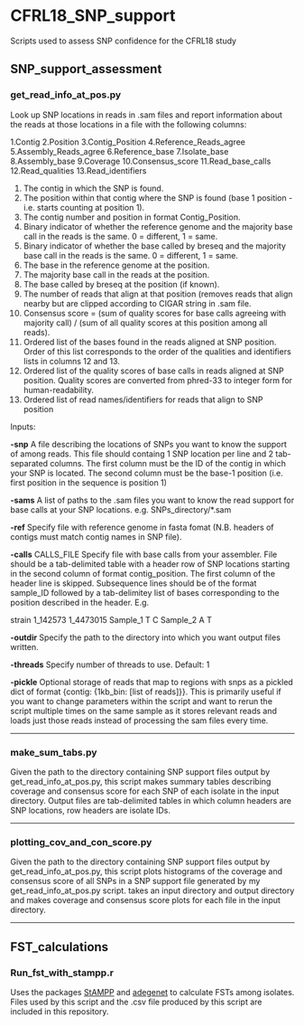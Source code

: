 # CFRL18_SNP_support
Scripts used to assess SNP confidence for the CFRL18 study

## SNP_support_assessment

### get_read_info_at_pos.py

Look up SNP locations in reads in .sam files and report information about the reads at those locations in a file with the following columns:

1.Contig	2.Position	3.Contig_Position	4.Reference_Reads_agree	5.Assembly_Reads_agree	6.Reference_base	7.Isolate_base	8.Assembly_base	9.Coverage	10.Consensus_score	11.Read_base_calls	12.Read_qualities	13.Read_identifiers
1. The contig in which the SNP is found.
2. The position within that contig where the SNP is found (base 1 position - i.e. starts counting at position 1).
3. The contig number and position in format Contig_Position.
4. Binary indicator of whether the reference genome and the majority base call in the reads is the same. 0 = different, 1 = same.
5. Binary indicator of whether the base called by breseq and the majority base call in the reads is the same. 0 = different, 1 = same.
6. The base in the reference genome at the position.
7. The majority base call in the reads at the position.
8. The base called by breseq at the position (if known).
9. The number of reads that align at that position (removes reads that align nearby but are clipped according to CIGAR string in .sam file.
10. Consensus score = (sum of quality scores for base calls agreeing with majority call) / (sum of all quality scores at this position among all reads).
11. Ordered list of the bases found in the reads aligned at SNP position. Order of this list corresponds to the order of the qualities and identifiers lists in columns 12 and 13.
12. Ordered list of the quality scores of base calls in reads aligned at SNP position. Quality scores are converted from phred-33 to integer form for human-readability.
13. Ordered list of read names/identifiers for reads that align to SNP position

Inputs:

**\-snp**	A file describing the locations of SNPs you want to know the support of among reads. This file should containg 1 SNP location per line and 2 tab-separated columns. The first column must be the ID of the contig in which your SNP is located. The second column must be the base-1 position (i.e. first position in the sequence is position 1)

**\-sams**	A list of paths to the .sam files you want to know the read support for base calls at your SNP locations. e.g. SNPs_directory/\*.sam

**\-ref**	Specify file with reference genome in fasta fomat (N.B. headers of contigs must match contig names in SNP file).

**\-calls** CALLS_FILE     Specify file with base calls from your assembler. File should be a tab-delimited table with a header row of SNP locations starting in the second column of format contig_position. The first column of the header line is skipped. Subsequence lines should be of the format sample_ID followed by a tab-delimitey list of bases corresponding to the position described in the header. E.g.

strain	1_142573	1_4473015
Sample_1	T	C
Sample_2	A	T

**\-outdir**	Specify the path to the directory into which you want output files written.

**\-threads**	Specify number of threads to use. Default: 1

**\-pickle**	Optional storage of reads that map to regions with snps as a pickled dict of format {contig: {1kb_bin: [list of reads]}}. This is primarily useful if you want to change parameters within the script and want to rerun the script multiple times on the same sample as it stores relevant reads and loads just those reads instead of processing the sam files every time.

___

### make_sum_tabs.py

Given the path to the directory containing SNP support files output by get_read_info_at_pos.py, this script makes summary tables describing coverage and consensus score for each SNP of each isolate in the input directory. Output files are tab-delimited tables in which column headers are SNP locations, row headers are isolate IDs.

___

### plotting_cov_and_con_score.py

Given the path to the directory containing SNP support files output by get_read_info_at_pos.py, this script plots histograms of the coverage and consensus score of all SNPs in a SNP support file generated by my get_read_info_at_pos.py script. takes an input directory and output directory and makes coverage and consensus score plots for each file in the input directory.

___

## FST_calculations

### Run_fst_with_stampp.r

Uses the packages [StAMPP](https://github.com/lpembleton/StAMPP) and [adegenet](https://github.com/thibautjombart/adegenet) to calculate FSTs among isolates. Files used by this script and the .csv file produced by this script are included in this repository.
